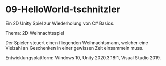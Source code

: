# 09-HelloWorld-tschnitzler

Ein 2D Unity Spiel zur Wiederholung von C# Basics.

Thema: 2D Weihnachtsspiel

Der Spieler steuert einen fliegenden Weihnachtsmann, welcher eine Vielzahl an Geschenken in einer gewissen Zeit einsammeln muss.




Entwicklungsplattform: Windows 10, Unity 2020.3.18f1, Visual Studio 2019.
